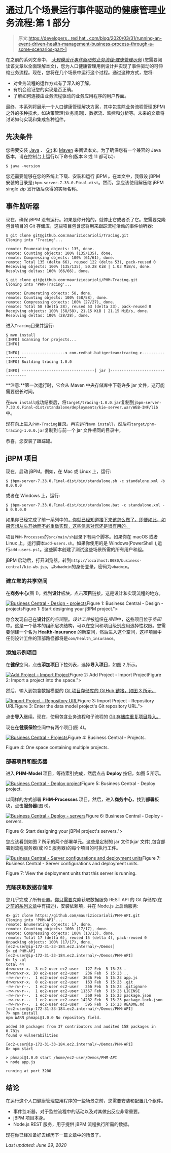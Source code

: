 # 通过几个场景运行事件驱动的健康管理业务流程:第 1 部分

> 原文:[https://developers . red hat . com/blog/2020/03/31/running-an-event-driven-health-management-business-process-through-a-some-scenarios-part-1](https://developers.redhat.com/blog/2020/03/31/running-an-event-driven-health-management-business-process-through-a-few-scenarios-part-1)

在之前的系列文章中， *[大规模设计事件驱动的业务流程:健康管理示例](https://developers.redhat.com/blog/2020/02/19/designing-an-event-driven-business-process-at-scale-a-health-management-example-part-1/)* (您需要阅读该文章以全面理解本文)，您为人口健康管理用例设计并实现了事件驱动的可伸缩业务流程。现在，您将在几个场景中运行这个过程。通过这种方式，您将:

*   对业务流程的运作方式有了深入的了解。
*   有机会验证您的实现是否正确。
*   了解如何连接由业务流程驱动的业务应用程序的用户界面。

最终，本系列将展示一个人口健康管理解决方案，其中包含除业务流程管理(BPM)之外的多种技术，如决策管理(业务规则)、数据流、监控和分析等。未来的文章将讨论如何实现和集成各种组件。

## 先决条件

您需要安装 [Java](https://openjdk.java.net/) 、 [Git](https://git-scm.com/) 和 [Maven](https://maven.apache.org/) 来阅读本文。为了确保您有一个兼容的 Java 版本，请在控制台上运行以下命令(版本 8 或 11 都可以):

```
$ java -version
```

您还需要能够在您的系统上下载、安装和运行 jBPM 。在本文中，我假设 jBPM 安装的目录是`jbpm-server-7.33.0.Final-dist`。然而，您应该使用解压缩 jBPM single zip 发行版后获得的实际名称。

## 事件监听器

现在，确保 jBPM 没有运行。如果是你开始的，就停止它或者杀了它。您需要克隆包含项目的 Git 存储库，这些项目包含您将用来跟踪流程活动的事件侦听器:

```
$ git clone git@github.com:mauriziocarioli/Tracing.git
Cloning into 'Tracing'...

remote: Enumerating objects: 135, done.
remote: Counting objects: 100% (135/135), done.
remote: Compressing objects: 100% (61/61), done.
remote: Total 135 (delta 66), reused 122 (delta 53), pack-reused 0
Receiving objects: 100% (135/135), 50.28 KiB | 1.03 MiB/s, done.
Resolving deltas: 100% (66/66), done.

$ git clone git@github.com:mauriziocarioli/PHM-Tracing.git
Cloning into 'PHM-Tracing'...

remote: Enumerating objects: 58, done.
remote: Counting objects: 100% (58/58), done.
remote: Compressing objects: 100% (27/27), done.
remote: Total 58 (delta 28), reused 53 (delta 23), pack-reused 0
Receiving objects: 100% (58/58), 21.15 KiB | 21.15 MiB/s, done.
Resolving deltas: 100% (28/28), done.

```

进入`Tracing`目录并运行:

```
$ mvn install
[INFO] Scanning for projects...
[INFO]

[INFO] -------------------< com.redhat.batigerteam:tracing >-------------------
[INFO] Building tracing 1.0.0

[INFO] --------------------------------[ jar ]---------------------------------

```

**注意:**第一次运行时，它会从 Maven 中央存储库中下载许多 jar 文件，这可能需要很长时间。

在`mvn install`成功结束后，将`target/tracing-1.0.0.jar`复制到`jbpm-server-7.33.0.Final-dist/standalone/deployments/kie-server.war/WEB-INF/lib`中。

现在向上进入`PHM-Tracing`目录。再次运行`mvn install`，然后将`target/phm-tracing-1.0.0.jar`复制到与前一个 jar 文件相同的目录中。

恭喜，您安装了跟踪罐。

## jBPM 项目

现在，启动 jBPM。例如，在 Mac 或 Linux 上，运行:

```
$ jbpm-server-7.33.0.Final-dist/bin/standalone.sh -c standalone.xml -b 0.0.0.0
```

或者在 Windows 上，运行:

```
$ jbpm-server-7.33.0.Final-dist/bin/standalone.bat -c standalone.xml -b 0.0.0.0
```

如果你已经完成了前一系列中的[，你就已经知道接下来该怎么做了。即便如此，如果您想从头开始而不必重做实现，这些信息对您还是很有用的。](https://developers.redhat.com/blog/2020/02/19/designing-an-event-driven-business-process-at-scale-a-health-management-example-part-1/)

项目`PHM-Processes`的`src/main/sh`目录下有两个脚本。如果你在 macOS 或者 Linux 上，运行脚本`add-users.sh`。如果你使用的是 Windows(PowerShell ),运行`add-users.ps1`。这些脚本创建了测试这些场景所需的所有用户和组。

jBPM 启动后，打开浏览器，转到`http://localhost:8080/business-central/kie-wb.jsp`，以`wbadmin`的身份登录，密码为`wbadmin`。

### 建立您的共享空间

在**商务中心**(图 1)，找到**设计**板块，点击**项目**链接。这是设计和实现流程的地方。

[![Business Central - Design - projects](../Images/39df39f0df1365dae7f1a12b22fc0cd6.png "2020-02-20_14-34-40")](/sites/default/files/blog/2020/03/2020-02-20_14-34-40.png)Figure 1: Business Central - Design - projectsFigure 1: Start designing your jBPM project.">

你会发现自己在**设计**区的*空间*层。*设计工件*被组织在*项目*中，这些项目位于*空间*中。这是一个基本的组织层次结构，可以在空间和项目级别应用选择性权限。您需要创建一个名为 **Health-Insurance** 的新空间，然后进入这个空间，这样项目中任何设计工件的顶部路径都将是`com/health_insurance`。

### 添加示例项目

在**健保**空间，点击**添加项目**下拉列表，选择**导入项目**，如图 2 所示。

[![Add Project - Import Project](../Images/7a4090d666f18aa05aa537171a3d05e1.png "2020-02-20_14-36-19")](/sites/default/files/blog/2020/03/2020-02-20_14-36-19.png)Figure 2: Add Project - Import ProjectFigure 2: Import a project into the space.">

然后，输入到包含数据模型的 [Git 项目存储库的 GitHub 链接，如图 3 所示。](https://github.com/mauriziocarioli/PHM-Model.git)

[![Import Project - Repository URL](../Images/083a9f6e3b30b2d4f57794dbbd360cd3.png "2020-02-20_14-37-34")](/sites/default/files/blog/2020/03/2020-02-20_14-37-34.png)Figure 3: Import Project - Repository URLFigure 3: Enter the data model project's Git repository URL.">

点击**导入**继续。现在，使用包含业务流程和子流程的 [Git 存储库重复项目导入。](https://github.com/mauriziocarioli/PHM-Processes.git)

现在在**健康保险**空间中有两个项目(图 4)。

[![Business Central - Projects](../Images/7ad11949857ba752f33370b5a6845e48.png "2020-02-24_09-28-02")](/sites/default/files/blog/2020/03/2020-02-24_09-28-02.png)Figure 4: Business Central - Projects.

Figure 4: One space containing multiple projects.

### 部署项目和服务器

进入 **PHM-Model** 项目，等待索引完成，然后点击 **Deploy** 按钮，如图 5 所示。

[![Business Central - Deploy project](../Images/0013d5b1324e94c13dd9607fac8c2ba6.png "2020-02-24_09-35-34")](/sites/default/files/blog/2020/03/2020-02-24_09-35-34.png)Figure 5: Business Central - Deploy project.

以同样的方式部署 **PHM-Processes** 项目。然后，进入**商务中心**，找到**部署**板块，点击**服务器**(图 6)。

[![Business Central - Deploy - servers](../Images/751c55e1a313bbe144a4742336a299ae.png "2020-02-24_09-43-34")](/sites/default/files/blog/2020/03/2020-02-24_09-43-34.png)Figure 6: Business Central - Deploy - servers.

Figure 6: Start designing your jBPM project's servers.">

您应该看到如图 7 所示的两个部署单元。这些是定制的 jar 文件(kjar 文件),包含部署到流程服务器(或 KIE 服务器)的每个项目的可执行工件。

[![Business Central - Server configurations and deployment units](../Images/34121006dcd8c57d67ad880598221073.png "2020-02-24_10-02-09")](/sites/default/files/blog/2020/03/2020-02-24_10-02-09.png)Figure 7: Business Central - Server configurations and deployment units.

Figure 7: View the deployment units that this server is running.

### 克隆获取数据存储库

您几乎完成了所有设置。[你只需要](https://gist.github.com/mauriziocarioli/62675d8759c4126f8e1a586a9d567bea)克隆获取数据服务 REST API 的 Git 存储库(在[之前的系列文章](https://developers.redhat.com/blog/2020/02/19/designing-an-event-driven-business-process-at-scale-a-health-management-example-part-1/)中有描述)，安装依赖项，并在 Node.js 上启动服务:

```
4> git clone https://github.com/mauriziocarioli/PHM-API.git
Cloning into 'PHM-API'...
remote: Enumerating objects: 17, done.
remote: Counting objects: 100% (17/17), done.
remote: Compressing objects: 100% (13/13), done.
remote: Total 17 (delta 6), reused 15 (delta 4), pack-reused 0
Unpacking objects: 100% (17/17), done.
[ec2-user@ip-172-31-33-184.ec2.internal/~/Demos]
5> cd PHM-API
[ec2-user@ip-172-31-33-184.ec2.internal/~/Demos/PHM-API]
6> ls -al
total 44
drwxrwxr-x.  3 ec2-user ec2-user   127 Feb  5 15:23 .
drwxrwxr-x. 10 ec2-user ec2-user   236 Feb  5 15:23 ..
-rw-rw-r--.  1 ec2-user ec2-user  3636 Feb  5 15:23 app.js
drwxrwxr-x.  8 ec2-user ec2-user   163 Feb  5 15:23 .git
-rw-rw-r--.  1 ec2-user ec2-user   256 Feb  5 15:23 .gitignore
-rw-rw-r--.  1 ec2-user ec2-user 11357 Feb  5 15:23 LICENSE
-rw-rw-r--.  1 ec2-user ec2-user   360 Feb  5 15:23 package.json
-rw-rw-r--.  1 ec2-user ec2-user 14282 Feb  5 15:23 package-lock.json
-rw-rw-r--.  1 ec2-user ec2-user   595 Feb  5 15:23 README.md
[ec2-user@ip-172-31-33-184.ec2.internal/~/Demos/PHM-API]
7> npm install
npm WARN phmapi@1.0.0 No repository field.

added 50 packages from 37 contributors and audited 158 packages in 0.781s
found 0 vulnerabilities

[ec2-user@ip-172-31-33-184.ec2.internal/~/Demos/PHM-API]
8> npm start

> phmapi@1.0.0 start /home/ec2-user/Demos/PHM-API
> node app.js

running at port 3200

```

## 结论

在运行这个人口健康管理应用程序的一些场景之前，您需要安装和配置几个组件。

*   事件监听器，对于监控流程中的活动以及对其做出反应非常重要。
*   jBPM 项目本身。
*   Node.js REST 服务，用于提供 jBPM 流程执行所需的数据。

现在你已经准备好去经历下一篇文章中的场景了。

*Last updated: June 29, 2020*